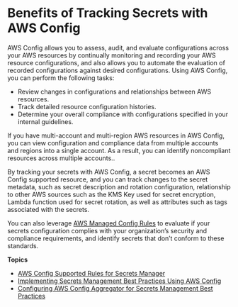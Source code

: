 # Benefits of Tracking Secrets with AWS Config<a name="benefits-aws-config"></a>

AWS Config allows you to assess, audit, and evaluate configurations across your AWS resources by continually monitoring and recording your AWS resource configurations, and also allows you to automate the evaluation of recorded configurations against desired configurations\. Using AWS Config, you can perform the following tasks: 
+ Review changes in configurations and relationships between AWS resources\.
+ Track detailed resource configuration histories\.
+ Determine your overall compliance with configurations specified in your internal guidelines\.

If you have multi\-account and multi\-region AWS resources in AWS Config, you can view configuration and compliance data from multiple accounts and regions into a single account\. As a result, you can identify noncompliant resources across multiple accounts\.\.

By tracking your secrets with AWS Config, a secret becomes an AWS Config supported resource, and you can track changes to the secret metadata, such as secret description and rotation configuration, relationship to other AWS sources such as the KMS Key used for secret encryption, Lambda function used for secret rotation, as well as attributes such as tags associated with the secrets\. 

You can also leverage [AWS Managed Config Rules](https://docs.aws.amazon.com/config/latest/developerguide/evaluate-config_use-managed-rules.html) to evaluate if your secrets configuration complies with your organization’s security and compliance requirements, and identify secrets that don’t conform to these standards\.

**Topics**
+ [AWS Config Supported Rules for Secrets Manager](https://docs.aws.amazon.com/secretsmanager/latest/userguide/aws-config-rules.html)
+ [Implementing Secrets Management Best Practices Using AWS Config](https://docs.aws.amazon.com/secretsmanager/latest/userguide/implementing-awsconfig-rules.html)
+ [Configuring AWS Config Aggregator for Secrets Management Best Practices](secretsmanager/latest/userguide/configure-awsconfig-aggregator.html)